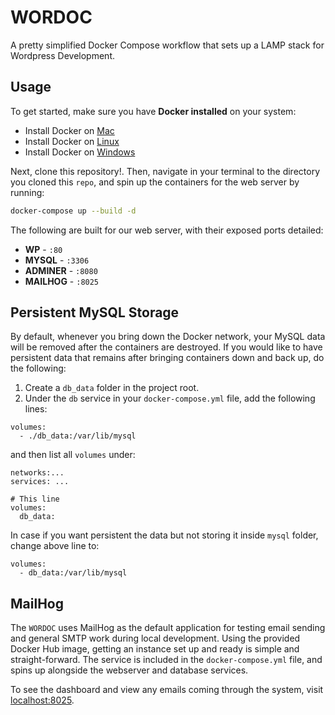 # WORDOC
A pretty simplified Docker Compose workflow that sets up a LAMP stack for Wordpress Development.

## Usage
To get started, make sure you have **Docker installed** on your system:
- Install Docker on [Mac](https://docs.docker.com/docker-for-mac/install/)
- Install Docker on [Linux](https://docs.docker.com/engine/install/ubuntu/)
- Install Docker on [Windows](https://docs.docker.com/docker-for-windows/install/)

Next, clone this repository!. Then, navigate in your terminal to the directory you cloned this `repo`, and spin up the containers for the web server by running:

```bash
docker-compose up --build -d
```

The following are built for our web server, with their exposed ports detailed:

- **WP** - `:80`
- **MYSQL** - `:3306`
- **ADMINER** - `:8080`
- **MAILHOG** - `:8025`

## Persistent MySQL Storage

By default, whenever you bring down the Docker network, your MySQL data will be removed after the containers are destroyed. If you would like to have persistent data that remains after bringing containers down and back up, do the following:

1. Create a `db_data` folder in the project root.
2. Under the `db` service in your `docker-compose.yml` file, add the following lines:

```
volumes:
  - ./db_data:/var/lib/mysql
```

and then list all `volumes` under:
```
networks:...
services: ...

# This line
volumes:
  db_data:
```

In case if you want persistent the data but not storing it inside `mysql` folder, change above line to:

```
volumes:
  - db_data:/var/lib/mysql
```

## MailHog

The `WORDOC` uses MailHog as the default application for testing email sending and general SMTP work during local development. Using the provided Docker Hub image, getting an instance set up and ready is simple and straight-forward. The service is included in the `docker-compose.yml` file, and spins up alongside the webserver and database services.

To see the dashboard and view any emails coming through the system, visit [localhost:8025](http://localhost:8025).
